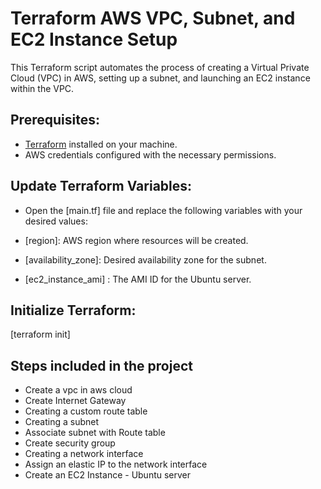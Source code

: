 
# Terraform AWS VPC, Subnet, and EC2 Instance Setup

This Terraform script automates the process of creating a Virtual Private Cloud (VPC) in AWS, setting up a subnet, and launching an EC2 instance within the VPC.

## Prerequisites:

- [Terraform](https://www.terraform.io/downloads.html) installed on your machine.
- AWS credentials configured with the necessary permissions.

## Update Terraform Variables:

- Open the [main.tf] file and replace the following variables with your desired values:

- [region]: AWS region where resources will be created.
- [availability_zone]: Desired availability zone for the subnet.
- [ec2_instance_ami] : The AMI ID for the Ubuntu server.

## Initialize Terraform:

 [terraform init]

  ## Steps included in the project


- Create a vpc in aws cloud
- Create Internet Gateway
- Creating a custom route table
- Creating a subnet
- Associate subnet with Route table
- Create security group 
- Creating a network interface
- Assign an elastic IP to the network interface
- Create an EC2 Instance - Ubuntu server


